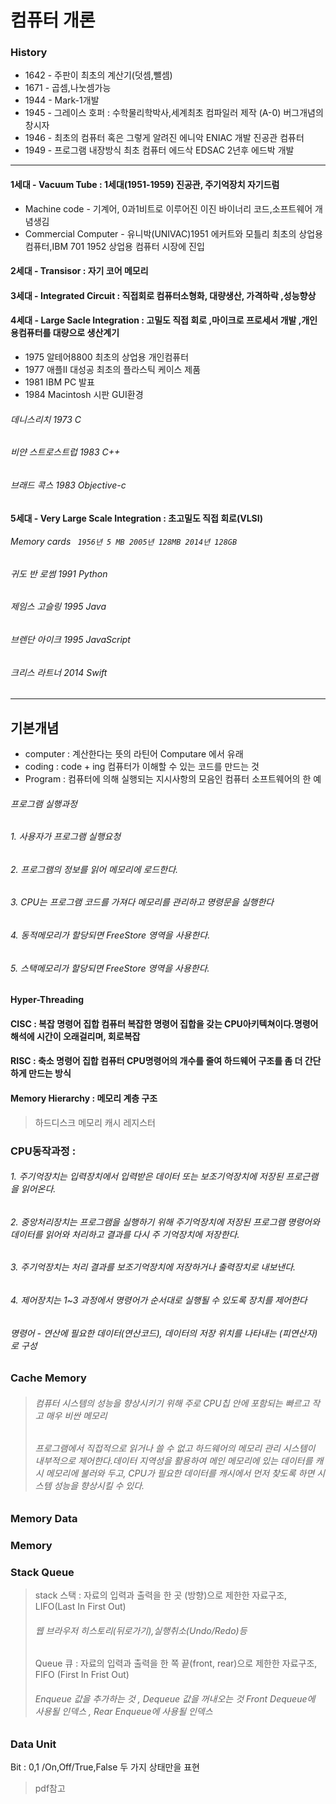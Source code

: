 # 컴퓨터 개론

### __History__

* 1642 - 주판이 최초의 계산기(덧셈,뺄셈)
* 1671 - 곱셈,나눗셈가능
* 1944 - Mark-1개발
* 1945 - 그레이스 호퍼 : 수학물리학박사,세계최초 컴파일러 제작 (A-0) 버그개념의 창시자
* 1946 - 최초의 컴퓨터 혹은 그렇게 알려진 에니악 ENIAC 개발 진공관 컴퓨터
* 1949 - 프로그램 내장방식 최초 컴퓨터 에드삭 EDSAC  2년후 에드박 개발
__________________________
#### 1세대 - Vacuum Tube : 1세대(1951-1959) 진공관, 주기억장치 자기드럼
* Machine code - 기계어, 0과1비트로 이루어진 이진 바이너리 코드,소프트웨어 개념생김
* Commercial Computer - 유니박(UNIVAC)1951 에커트와 모틀리 최초의 상업용 컴퓨터,IBM 701 1952 상업용 컴퓨터 시장에 진입
#### 2세대 - Transisor : 자기 코어 메모리
#### 3세대 - Integrated Circuit : 직접회로 컴퓨터소형화, 대량생산, 가격하락 ,성능향상
#### 4세대 - Large Sacle Integration : 고밀도 직접 회로 ,마이크로 프로세서 개발 ,개인용컴퓨터를 대량으로 생산계기
* 1975 알테어8800 최초의 상업용 개인컴퓨터
* 1977 애플II 대성공 최초의 플라스틱 케이스 제품
* 1981 IBM PC 발표
* 1984 Macintosh 시판 GUI환경
###### 데니스리치 1973 C
###### 비얀 스트로스트럽 1983 C++
###### 브래드 콕스 1983 Objective-c
#### 5세대 - Very Large Scale Integration : 초고밀도 직접 회로(VLSI)
###### Memory cards ``` 1956년 5 MB 2005년 128MB 2014년 128GB```
###### 귀도 반 로썸 1991 Python
###### 제임스 고슬링 1995 Java
###### 브렌단 아이크 1995 JavaScript
###### 크리스 라트너 2014 Swift
________________
## 기본개념
* computer : 계산한다는 뜻의 라틴어 Computare 에서 유래
* coding : code + ing 컴퓨터가 이해할 수 있는 코드를 만드는 것
* Program : 컴퓨터에 의해 실행되는 지시사항의 모음인 컴퓨터 소프트웨어의 한 예 
###### 프로그램 실행과정 
###### 1. 사용자가 프로그램 실행요청
###### 2. 프로그램의 정보를 읽어 메모리에 로드한다.
###### 3. CPU는 프로그램 코드를 가져다 메모리를 관리하고 명령문을 실행한다
###### 4. 동적메모리가 할당되면 FreeStore 영역을 사용한다.
###### 5. 스택메모리가 할당되면 FreeStore 영역을 사용한다.


#### Hyper-Threading 
#### CISC : 복잡 명령어 집합 컴퓨터  복잡한 명령어 집합을 갖는 CPU아키텍쳐이다.명령어 해석에 시간이 오래걸리며, 회로복잡
#### RISC : 축소 명령어 집합 컴퓨터  CPU명령어의 개수를 줄여 하드웨어 구조를 좀 더 간단하게 만드는 방식
#### Memory Hierarchy : 메모리 계층 구조  
> 하드디스크 메모리 캐시 레지스터
### CPU동작과정 : 
###### 1. 주기억장치는 입력장치에서 입력받은 데이터 또는 보조기억장치에 저장된 프로근램을 읽어온다.
###### 2. 중앙처리장치는 프로그램을 실행하기 위해 주기억장치에 저장된 프로그램 명령어와 데이터를 읽어와 처리하고 결과를 다시 주 기억장치에 저장한다.
###### 3. 주기억장치는 처리 결과를 보조기억장치에 저장하거나 출력장치로 내보낸다.
###### 4. 제어장치는 1~3 과정에서 명령어가 순서대로 실행될 수 있도록 장치를 제어한다
###### 명령어 - 연산에 필요한 데이터(연산코드), 데이터의 저장 위치를 나타내는 (피연산자)로 구성

### Cache Memory
> ###### 컴퓨터 시스템의 성능을 향상시키기 위해 주로 CPU칩 안에 포함되는 빠르고 작고 매우 비싼 메모리
> ###### 프로그램에서 직접적으로 읽거나 쓸 수 없고 하드웨어의 메모리 관리 시스템이 내부적으로 제어한다.데이터 지역성을 활용하여 메인 메모리에 있는 데이터를 캐시 메모리에 불러와 두고, CPU가 필요한 데이터를 캐시에서 먼저 찾도록 하면 시스템 성능을 향상시킬 수 있다. 

### Memory Data
### Memory 
### Stack Queue
> stack 스택 : 자료의 입력과 출력을 한 곳 (방향)으로 제한한 자료구조, LIFO(Last In First Out) 
> ###### 웹 브라우저 히스토리(뒤로가기),실행취소(Undo/Redo)등
> Queue 큐 : 자료의 입력과 출력을 한 쪽 끝(front, rear)으로 제한한 자료구조, FIFO (First In Frist Out)
> ###### Enqueue 값을 추가하는 것 , Dequeue 값을 꺼내오는 것 Front Dequeue에 사용될 인덱스 , Rear Enqueue에 사용될 인덱스

### Data Unit
Bit : 0,1 /On,Off/True,False 두 가지 상태만을 표현
>  pdf참고


                    
